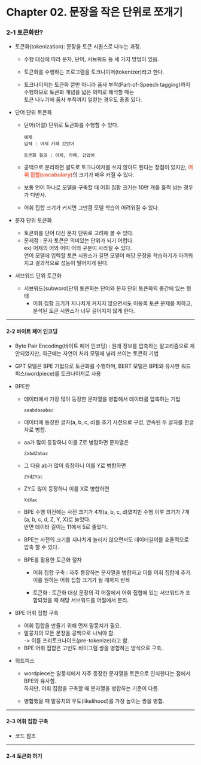 # Chapter 02. 문장을 작은 단위로 쪼개기

### 2-1 토큰화란?

- 토큰화(tokenization): 문장을 토큰 시퀀스로 나누는 과정.

    - 수행 대상에 따라 문자, 단어, 서브워드 등 세 가지 방법이 있음.

    - 토큰화를 수행하는 프로그램을 토크나이저(tokenizer)라고 한다.

    - 토크나이저는 토큰화 뿐만 아니라 품사 부착(Part-of-Speech tagging)까지 수행하므로 토큰화 개념을 넓은 의미로 해석할 때는  
    토큰 나누기에 품사 부착까지 일컫는 경우도 종종 있다.


- 단어 단위 토큰화
    - 단어(어절) 단위로 토큰화를 수행할 수 있다.
        ```
        예제
        입력 : 어제 카페 갔었어

        토큰화 결과 : 어제, 카페, 갔었어
        ```
    - 공백으로 분리하면 별도로 토크나이저를 쓰지 않아도 된다는 장점이 있지만, <span style="font-weight:bold; color:tomato">어휘 집합(vocabulary)</span>의 크기가 매우 커질 수 있다.
    
    - 보통 언어 하나로 모델을 구축할 때 어휘 집합 크기는 10만 개를 훌쩍 넘는 경우가 다반사.
    - 어휘 집합 크기가 커지면 그만큼 모델 학습이 어려워질 수 있다.

- 문자 단위 토큰화
    - 토큰화를 단어 대신 문자 단위로 고려해 볼 수 있다.
    - 문제점 : 문자 토큰은 의미있는 단위가 되기 어렵다.  
        ex) 어제의 어와 어미 어의 구분이 사라질 수 있다.  
        언어 모델에 입력할 토큰 시퀀스가 길면 모델이 해당 문장을 학습하기가 아려워지고 결과적으로 성능이 떨어지게 된다.

- 서브워드 단위 토큰화
    - 서브워드(subword)단위 토큰화는 단어와 문자 단위 토큰화의 중간에 있는 형태
        - 어휘 집합 크기가 지나치게 커지지 않으면서도 미등록 토큰 문제를 피하고, 분석된 토큰 시퀀스가 너무 길어지지 않게 한다.

---
#### 2-2 바이트 페어 인코딩
- Byte Pair Encoding(바이트 페어 인코딩) : 원래 정보를 압축하는 알고리즘으로 제안되었지만, 최근에는 자연어 처리 모델에 널리 쓰이는 토큰화 기법

- GPT 모델은 BPE 기법으로 토큰화를 수행하며, BERT 모델은 BPE와 유사한 워드피스(wordpiece)를 토크나이저로 사용

- BPE란
    - 데이터에서 가장 많이 등장한 문자열을 병합해서 데이터를 압축하는 기법
        ```
        aaabdaaabac
        ```
    - 데이터에 등장한 글자(a, b, c, d)를 초기 사전으로 구성, 연속된 두 글자를 한글자로 병합.
    - aa가 많이 등장하니 이를 Z로 병합하면 문자열은
        ````
        ZabdZabac
        ````
    - 그 다음 ab가 많이 등장하니 이를 Y로 병합하면
        ```
        ZYdZYac
        ```
    - ZY도 많이 등장하니 이를 X로 병합하면
        ```
        XdXac
        ```
    - BPE 수행 이전에는 사전 크기가 4개(a, b, c, d)였지만 수행 이후 크기가 7개(a, b, c, d, Z, Y, X)로 늘었다.  
    반면 데이터 길이는 11에서 5로 줄었다.

    - BPE는 사전의 크기를 지나치게 늘리지 않으면서도 데이터길이를 효율적으로 압축 할 수 있다.

    - BPE를 활용한 토큰화 절차
        - 어휘 집합 구축 : 자주 등장하는 문자열을 병합하고 이를 어휘 집합에 추가.  
        이를 원하는 어휘 집합 크기가 될 때까지 반복

        - 토큰화 : 토큰화 대상 문장의 각 어절에서 어휘 집합에 있는 서브워드가 포함되었을 때 해당 서브워드를 어절에서 분리.

- BPE 어휘 집합 구축
    - 어휘 집합을 만들기 위해 먼저 말뭉치가 필요.
    - 말뭉치의 모든 문장을 공백으로 나눠야 함.  
    -> 이를 프리토크나이즈(pre-tokenize)라고 함.
    - BPE 어휘 집합은 고빈도 바이그램 쌍을 병합하는 방식으로 구축.

- 워드피스
    - wordpiece는 말뭉치에서 자주 등장한 문자열을 토큰으로 인식한다는 점에서 BPE와 유사함.  
     하지만, 어휘 집합을 구축할 때 문자열을 병합하는 기준이 다름.
    
    - 병합했을 때 말뭉치의 우도(likelihood)를 가장 높이는 쌍을 병합.

---
#### 2-3 어휘 집합 구축
- 코드 참조

---

#### 2-4 토큰화 하기